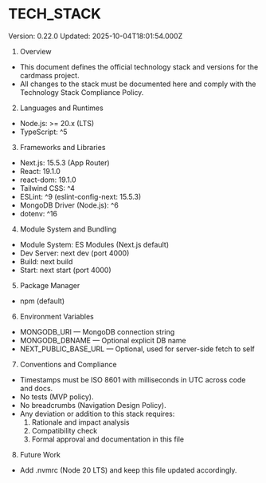 # TECH_STACK

Version: 0.22.0
Updated: 2025-10-04T18:01:54.000Z

1. Overview
- This document defines the official technology stack and versions for the cardmass project.
- All changes to the stack must be documented here and comply with the Technology Stack Compliance Policy.

2. Languages and Runtimes
- Node.js: >= 20.x (LTS)
- TypeScript: ^5

3. Frameworks and Libraries
- Next.js: 15.5.3 (App Router)
- React: 19.1.0
- react-dom: 19.1.0
- Tailwind CSS: ^4
- ESLint: ^9 (eslint-config-next: 15.5.3)
- MongoDB Driver (Node.js): ^6
- dotenv: ^16

4. Module System and Bundling
- Module System: ES Modules (Next.js default)
- Dev Server: next dev (port 4000)
- Build: next build
- Start: next start (port 4000)

5. Package Manager
- npm (default)

6. Environment Variables
- MONGODB_URI — MongoDB connection string
- MONGODB_DBNAME — Optional explicit DB name
- NEXT_PUBLIC_BASE_URL — Optional, used for server-side fetch to self

7. Conventions and Compliance
- Timestamps must be ISO 8601 with milliseconds in UTC across code and docs.
- No tests (MVP policy).
- No breadcrumbs (Navigation Design Policy).
- Any deviation or addition to this stack requires:
  1) Rationale and impact analysis
  2) Compatibility check
  3) Formal approval and documentation in this file

8. Future Work
- Add .nvmrc (Node 20 LTS) and keep this file updated accordingly.
